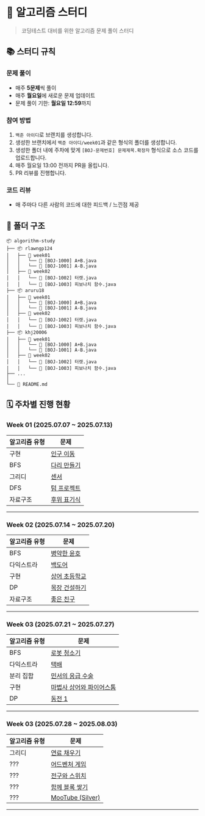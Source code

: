 # 🚀 알고리즘 스터디

> 코딩테스트 대비를 위한 알고리즘 문제 풀이 스터디

## 📚 스터디 규칙

### 문제 풀이
- 매주 **5문제**씩 풀이
- 매주 **월요일**에 새로운 문제 업데이트
- 문제 풀이 기한: **월요일 12:59**까지

### 참여 방법
1. `백준 아이디`로 브랜치를 생성합니다.
2. 생성한 브랜치에서 `백준 아이디/week01`과 같은 형식의 폴더를 생성합니다.
3. 생성한 폴더 내에 주차에 맞게 `[BOJ-문제번호] 문제제목.확장자` 형식으로 소스 코드를 업로드합니다.
4. 매주 월요일 13:00 전까지 PR을 올립니다.
5. PR 리뷰를 진행합니다.

### 코드 리뷰
- 매 주마다 다른 사람의 코드에 대한 피드백 / 느낀점 제공

## 📁 폴더 구조

```
📦 algorithm-study
├── 📦 rlawngp124
│   ├── 📂 week01
│   │   └── 📄 [BOJ-1000] A+B.java
│   │   └── 📄 [BOJ-1001] A-B.java
│   ├── 📂 week02
│   │   └── 📄 [BOJ-1002] 터렛.java
│   │   └── 📄 [BOJ-1003] 피보나치 함수.java
├── 📦 aruru18
│   ├── 📂 week01
│   │   └── 📄 [BOJ-1000] A+B.java
│   │   └── 📄 [BOJ-1001] A-B.java
│   ├── 📂 week02
│   │   └── 📄 [BOJ-1002] 터렛.java
│   │   └── 📄 [BOJ-1003] 피보나치 함수.java
├── 📦 khj20006
│   ├── 📂 week01
│   │   └── 📄 [BOJ-1000] A+B.java
│   │   └── 📄 [BOJ-1001] A-B.java
│   ├── 📂 week02
│   │   └── 📄 [BOJ-1002] 터렛.java
│   │   └── 📄 [BOJ-1003] 피보나치 함수.java
├── ...
│   
└── 📄 README.md
```

## 🗓️ 주차별 진행 현황

### Week 01 (2025.07.07 ~ 2025.07.13)
| **알고리즘 유형** | **문제** |
|------|------|
| 구현 | <a href="https://www.acmicpc.net/problem/16234">인구 이동</a> |
| BFS | <a href="https://www.acmicpc.net/problem/2146">다리 만들기</a> |
| 그리디 | <a href="https://www.acmicpc.net/problem/2212">센서</a> |
| DFS | <a href="https://www.acmicpc.net/problem/9466">텀 프로젝트</a> |
| 자료구조 | <a href="https://www.acmicpc.net/problem/1918">후위 표기식</a> |
---


### Week 02 (2025.07.14 ~ 2025.07.20)
| **알고리즘 유형** | **문제** |
|------|------|
| BFS | <a href="https://www.acmicpc.net/problem/14677">병약한 윤호</a> |
| 다익스트라 | <a href="https://www.acmicpc.net/problem/17396">백도어</a> |
| 구현 | <a href="https://www.acmicpc.net/problem/21608">상어 초등학교</a> |
| DP | <a href="https://www.acmicpc.net/problem/14925">목장 건설하기</a> |
| 자료구조 | <a href="https://www.acmicpc.net/problem/3078">좋은 친구</a> |
---


### Week 03 (2025.07.21 ~ 2025.07.27)
| **알고리즘 유형** | **문제** |
|------|------|
| BFS | <a href="https://www.acmicpc.net/problem/4991">로봇 청소기</a> |
| 다익스트라 | <a href="https://www.acmicpc.net/problem/1719">택배</a> |
| 분리 집합 | <a href="https://www.acmicpc.net/problem/20955">민서의 응급 수술</a> |
| 구현 | <a href="https://www.acmicpc.net/problem/20058">마법사 상어와 파이어스톰</a> |
| DP | <a href="https://www.acmicpc.net/problem/2293">동전 1</a> |
---


### Week 03 (2025.07.28 ~ 2025.08.03)
| **알고리즘 유형** | **문제** |
|------|------|
| 그리디 | <a href="https://www.acmicpc.net/problem/1826">연료 채우기</a> |
| ??? | <a href="https://www.acmicpc.net/problem/2310">어드벤처 게임</a> |
| ??? | <a href="https://www.acmicpc.net/problem/2138">전구와 스위치</a> |
| ??? | <a href="https://www.acmicpc.net/problem/18427">함께 블록 쌓기</a> |
| ??? | <a href="https://www.acmicpc.net/problem/15591">MooTube (Silver)</a> |
---


